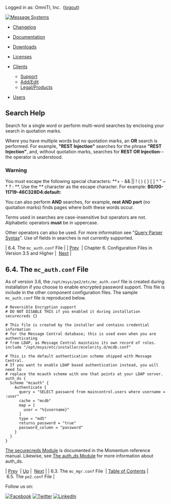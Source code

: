 Logged in as: OmniTI, Inc.  ([logout](https://support.messagesystems.com/logout.php))

[![Message Systems](https://support.messagesystems.com/images/ms-white205.png)](https://support.messagesystems.com/start.php) 

*   [Changelog](https://support.messagesystems.com/start.php?show=changelog)
*   [Documentation](https://support.messagesystems.com/docs/)
*   [Downloads](https://support.messagesystems.com/start.php)

*   [Licenses](https://support.messagesystems.com/license_summary.php)
*   <a href="">Clients</a>
    *   [Support](https://support.messagesystems.com/cs.php)
    *   [Add/Edit](https://support.messagesystems.com/edit_client.php)
    *   [Legal/Products](https://support.messagesystems.com/edit_products.php)
*   [Users](https://support.messagesystems.com/edit_customer.php)

## Search Help

Search for a single word or perform multi-word searches by enclosing your search in quotation marks.

Where you have multiple words but no quotation marks, an **OR** search is performed. For example, **"REST Injection"** searches for the phrase **"REST Injection"**, and, without quotation marks, searches for **REST OR Injection**--the operator is understood.

### Warning

You must escape the following special characters: **+ - && || ! ( ) { } [ ] ^ " ~ * ? : \**. Use the **\** character as the escape character. For example: **B0/00-11719-46C328D4\:default\:**

You can also perform **AND** searches, for example, **rest AND port** (no quotation marks) finds pages where both these words occur.

Terms used in searches are case-insensitive but operators are not. Alphabetic operators **must** be in uppercase.

Other operators can also be used. For more information see "[Query Parser Syntax](https://lucene.apache.org/core/old_versioned_docs/versions/3_0_0/queryparsersyntax.html)". Use of fields in searches is not currently supported.

| 6.4. The `mc_auth.conf` File |
| [Prev](mc.conf.mc_mgr.conf.php)  | Chapter 6. Configuration Files in Version 3.5 and Higher |  [Next](mc.conf.pe2.conf.php) |

## 6.4. The `mc_auth.conf` File

As of version 3.6, the `/opt/msys/pe2/etc/mc_auth.conf` file is created during installation if you choose to enable encrypted password support. This file is include in the other component configuration files. The sample `mc_auth.conf` file is reproduced below.

```
# Reversible Encryption support
# DO NOT DISABLE THIS if you enabled it during installation
securecreds {}

# This file is created by the installer and contains credential information
# for the Message Central database; this is used even when you are authenticating
# from LDAP, as Message Central maintains its own record of roles.
include "/opt/msys/etc/installer/ecelerity.d/mcdb.conf"

# This is the default authentication scheme shipped with Message Central.
# If you want to enable LDAP based authentication instead, you will need to
# replace the mcauth scheme with one that points at your LDAP server.
auth_ds {
  Scheme "mcauth" {
    Authenticate {
      query = "SELECT password from maincontrol.users where username = :user"
      cache = "mcdb"
      map = [
        user = "%{username}"
      ]
      type = "md5"
      returns_password = "true"
      password_column = "password"
    }
  }
}
```

[The securecreds Module](https://support.messagesystems.com/docs/web-ref/modules.securecreds.php) is documented in the Momentum reference manual. Likewise, see [The auth_ds Module](https://support.messagesystems.com/docs/web-ref/modules.auth_ds.php) for more information about auth_ds.

| [Prev](mc.conf.mc_mgr.conf.php)  | [Up](mc.conf.3.5.php) |  [Next](mc.conf.pe2.conf.php) |
| 6.3. The `mc_mgr.conf` File  | [Table of Contents](index.php) |  6.5. The `pe2.conf` File |

Follow us on:

[![Facebook](https://support.messagesystems.com/images/icon-facebook.png)](http://www.facebook.com/messagesystems) [![Twitter](https://support.messagesystems.com/images/icon-twitter.png)](http://twitter.com/#!/MessageSystems) [![LinkedIn](https://support.messagesystems.com/images/icon-linkedin.png)](http://www.linkedin.com/company/message-systems)